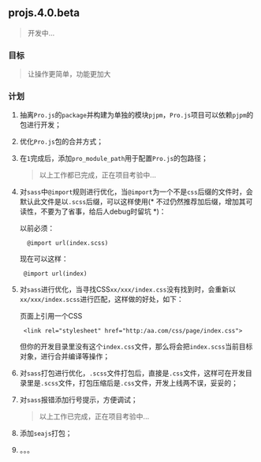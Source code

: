 ## projs.4.0.beta

> 开发中...

### 目标

> 让操作更简单，功能更加大

### 计划

1. 抽离`Pro.js`的`package`并构建为单独的模块`pjpm`，`Pro.js`项目可以依赖`pjpm`的包进行开发；
2. 优化`Pro.js`包的合并方式；
3. 在`1`完成后，添加`pro_module_path`用于配置`Pro.js`的包路径；

	> 以上工作都已完成，正在项目考验中...

5. 对`sass`中`@import`规则进行优化，当`@import`为一个不是`css`后缀的文件时，会默认此文件是以`.scss`后缀，可以这样使用(* 不过仍然推荐加后缀，增加其可读性，不要为了省事，给后人debug时留坑 *)：

	以前必须：
	
		 @import url(index.scss)

	现在可以这样：
	
		@import url(index)
		
6. 对`sass`进行优化，当寻找CSS`xx/xxx/index.css`没有找到时，会重新以`xx/xxx/index.scss`进行匹配，这样做的好处，如下：

	页面上引用一个CSS
		
		<link rel="stylesheet" href="http:/aa.com/css/page/index.css">
	
	但你的开发目录里没有这个`index.css`文件，那么将会把`index.scss`当前目标对象，进行合并编译等操作；
	

7. 对`sass`打包进行优化，`.scss`文件打包后，直接是`.css`文件，这样可在开发目录里是`.scss`文件，打包压缩后是`.css`文件，开发上线两不误，妥妥的；

8. 对`sass`报错添加行号提示，方便调试；

	> 以上工作已完成，正在项目考验中...	


9. 添加`seajs`打包；
10.  。。。